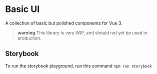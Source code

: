 # Basic UI

A collection of basic but polished components for Vue 3.

> **warning** This library is very WIP, and should not yet be used in production.

## Storybook

To run the storybook playground, run this command
`npm run storybook`
